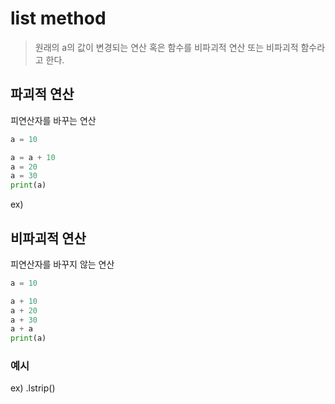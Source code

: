 # list method

> 원래의 a의 값이 변경되는 연산 혹은 함수를 비파괴적 연산 또는 비파괴적 함수라고 한다.

## 파괴적 연산
피연산자를 바꾸는 연산
```python 
a = 10

a = a + 10
a = 20
a = 30
print(a)
```
ex) 

## 비파괴적 연산
피연산자를 바꾸지 않는 연산
```python 
a = 10

a + 10
a + 20
a + 30
a + a
print(a)
```
### 예시
ex) .lstrip()





